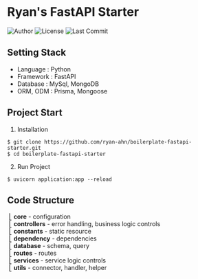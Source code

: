 # Ryan's FastAPI Starter


![Author](https://img.shields.io/badge/Author-ryan-orange.svg)
![License](https://img.shields.io/badge/License-MIT-blue.svg)
![Last Commit](https://img.shields.io/github/last-commit/ryan-ahn/npm-fastapi-starter)


## Setting Stack
- Language : Python
- Framework : FastAPI
- Database : MySql, MongoDB
- ORM, ODM : Prisma, Mongoose


## Project Start
1. Installation
```
$ git clone https://github.com/ryan-ahn/boilerplate-fastapi-starter.git
$ cd boilerplate-fastapi-starter
```
2. Run Project
```
$ uvicorn application:app --reload
```


## Code Structure
&nbsp;⎣&nbsp;**core** - configuration<br/>
&nbsp;⎣&nbsp;**controllers** - error handling, business logic controls<br/>
&nbsp;⎣&nbsp;**constants** - static resource<br/>
&nbsp;⎣&nbsp;**dependency** - dependencies<br/>
&nbsp;⎣&nbsp;**database** - schema, query<br/>
&nbsp;⎣&nbsp;**routes** - routes<br/>
&nbsp;⎣&nbsp;**services** - service logic controls<br/>
&nbsp;⎣&nbsp;**utils** - connector, handler, helper<br/>
